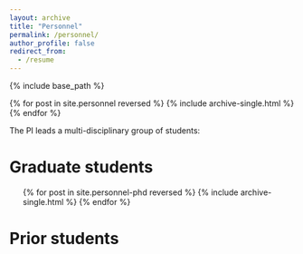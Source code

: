 ```yaml
---
layout: archive
title: "Personnel"
permalink: /personnel/
author_profile: false
redirect_from:
  - /resume
---
```



{% include base_path %}

{% for post in site.personnel reversed %}
    {% include archive-single.html %}
  {% endfor %}
<br>

The PI leads a multi-disciplinary group of students:
# Graduate students
  <ul>{% for post in site.personnel-phd reversed %}
    {% include archive-single.html %}
  {% endfor %}</ul>


# Prior students
